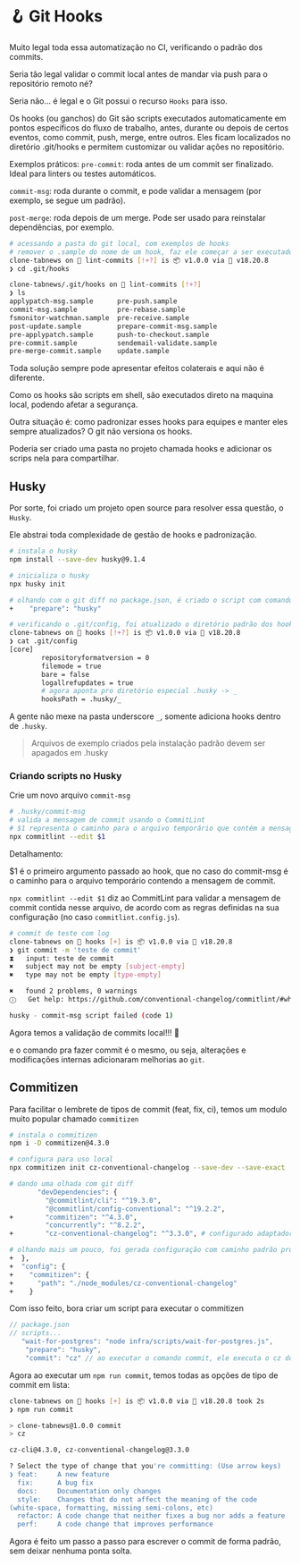# 🪝 Git Hooks

Muito legal toda essa automatização no CI, verificando o padrão dos commits.

Seria tão legal validar o commit local antes de mandar via push para o repositório remoto né?

Seria não... é legal e o Git possui o recurso `Hooks` para isso.

Os hooks (ou ganchos) do Git são scripts executados automaticamente em pontos específicos do fluxo de trabalho, antes, durante ou depois de certos eventos, como commit, push, merge, entre outros. Eles ficam localizados no diretório .git/hooks e permitem customizar ou validar ações no repositório.

Exemplos práticos:
`pre-commit`: roda antes de um commit ser finalizado. Ideal para linters ou testes automáticos.

`commit-msg`: roda durante o commit, e pode validar a mensagem (por exemplo, se segue um padrão).

`post-merge`: roda depois de um merge. Pode ser usado para reinstalar dependências, por exemplo.

```bash
# acessando a pasta do git local, com exemplos de hooks
# remover o .sample do nome de um hook, faz ele começar a ser executado pelo git
clone-tabnews on  lint-commits [!+?] is 📦 v1.0.0 via  v18.20.8
❯ cd .git/hooks

clone-tabnews/.git/hooks on  lint-commits [!+?]
❯ ls
applypatch-msg.sample      pre-push.sample
commit-msg.sample          pre-rebase.sample
fsmonitor-watchman.sample  pre-receive.sample
post-update.sample         prepare-commit-msg.sample
pre-applypatch.sample      push-to-checkout.sample
pre-commit.sample          sendemail-validate.sample
pre-merge-commit.sample    update.sample
```

Toda solução sempre pode apresentar efeitos colaterais e aqui não é diferente.

Como os hooks são scripts em shell, são executados direto na maquina local, podendo afetar a segurança.

Outra situação é: como padronizar esses hooks para equipes e manter eles sempre atualizados? O git não versiona os hooks.

Poderia ser criado uma pasta no projeto chamada hooks e adicionar os scrips nela para compartilhar.

## Husky

Por sorte, foi criado um projeto open source para resolver essa questão, o `Husky`.

Ele abstrai toda complexidade de gestão de hooks e padronização.

```bash
# instala o husky
npm install --save-dev husky@9.1.4

# inicializa o husky
npx husky init

# olhando com o git diff no package.json, é criado o script com comando prepare
+    "prepare": "husky"

# verificando o .git/config, foi atualizado o diretório padrão dos hooks
clone-tabnews on  hooks [!+?] is 📦 v1.0.0 via  v18.20.8
❯ cat .git/config
[core]
        repositoryformatversion = 0
        filemode = true
        bare = false
        logallrefupdates = true
        # agora aponta pro diretório especial .husky -> _
        hooksPath = .husky/_
```

A gente não mexe na pasta underscore `_`, somente adiciona hooks dentro de `.husky`.

> Arquivos de exemplo criados pela instalação padrão devem ser apagados em .husky

### Criando scripts no Husky

Crie um novo arquivo `commit-msg`

```bash
# .husky/commit-msg
# valida a mensagem de commit usando o CommitLint
# $1 representa o caminho para o arquivo temporário que contém a mensagem do commit
npx commitlint --edit $1
```

Detalhamento:

$1 é o primeiro argumento passado ao hook, que no caso do commit-msg é o caminho para o arquivo temporário contendo a mensagem de commit.

`npx commitlint --edit $1` diz ao CommitLint para validar a mensagem de commit contida nesse arquivo, de acordo com as regras definidas na sua configuração (no caso `commitlint.config.js`).

```bash
# commit de teste com log
clone-tabnews on  hooks [+] is 📦 v1.0.0 via  v18.20.8
❯ git commit -m 'teste de commit'
⧗   input: teste de commit
✖   subject may not be empty [subject-empty]
✖   type may not be empty [type-empty]

✖   found 2 problems, 0 warnings
ⓘ   Get help: https://github.com/conventional-changelog/commitlint/#what-is-commitlint

husky - commit-msg script failed (code 1)
```

Agora temos a validação de commits local!!! 🥳

e o comando pra fazer commit é o mesmo, ou seja, alterações e modificações internas adicionaram melhorias ao `git`.

## Commitizen

Para facilitar o lembrete de tipos de commit (feat, fix, ci), temos um modulo muito popular chamado `commitizen`

```bash
# instala o commitizen
npm i -D commitizen@4.3.0

# configura para uso local
npx commitizen init cz-conventional-changelog --save-dev --save-exact

# dando uma olhada com git diff
       "devDependencies": {
         "@commitlint/cli": "^19.3.0",
         "@commitlint/config-conventional": "^19.2.2",
+        "commitizen": "^4.3.0",
         "concurrently": "^8.2.2",
+        "cz-conventional-changelog": "^3.3.0", # configurado adaptador para uso do conventional commits

# olhando mais um pouco, foi gerada configuração com caminho padrão pro commitizen
+  },
+  "config": {
+    "commitizen": {
+      "path": "./node_modules/cz-conventional-changelog"
+    }
```

Com isso feito, bora criar um script para executar o commitizen

```js
// package.json
// scripts...
   "wait-for-postgres": "node infra/scripts/wait-for-postgres.js",
    "prepare": "husky",
    "commit": "cz" // ao executar o comando commit, ele executa o cz do commitizen
```

Agora ao executar um `npm run commit`, temos todas as opções de tipo de commit em lista:

```bash
clone-tabnews on  hooks [+] is 📦 v1.0.0 via  v18.20.8 took 2s
❯ npm run commit

> clone-tabnews@1.0.0 commit
> cz

cz-cli@4.3.0, cz-conventional-changelog@3.3.0

? Select the type of change that you're committing: (Use arrow keys)
❯ feat:     A new feature
  fix:      A bug fix
  docs:     Documentation only changes
  style:    Changes that do not affect the meaning of the code
(white-space, formatting, missing semi-colons, etc)
  refactor: A code change that neither fixes a bug nor adds a feature
  perf:     A code change that improves performance
```

Agora é feito um passo a passo para escrever o commit de forma padrão, sem deixar nenhuma ponta solta.
